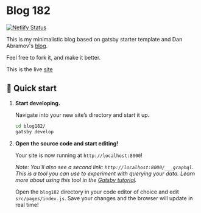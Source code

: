 # Blog 182

[![Netlify Status](https://api.netlify.com/api/v1/badges/0ceb158c-3283-414f-9371-029a8e22d50e/deploy-status)](https://app.netlify.com/sites/niceguysfinishlast/deploys)

This is my minimalistic blog based on gatsby starter template and Dan Abramov's [blog](https://overreacted.io).

Feel free to fork it, and make it better.

This is the live [site](https://niceguysfinishlast.dev)

## 🚀 Quick start

1.  **Start developing.**

    Navigate into your new site’s directory and start it up.

    ```sh
    cd blog182/
    gatsby develop
    ```

1.  **Open the source code and start editing!**

    Your site is now running at `http://localhost:8000`!

    _Note: You'll also see a second link: _`http://localhost:8000/___graphql`_. This is a tool you can use to experiment with querying your data. Learn more about using this tool in the [Gatsby tutorial](https://www.gatsbyjs.org/tutorial/part-five/#introducing-graphiql)._

    Open the `blog182` directory in your code editor of choice and edit `src/pages/index.js`. Save your changes and the browser will update in real time!
